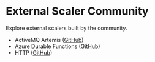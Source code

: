 # External Scaler Community

Explore external scalers built by the community.

- ActiveMQ Artemis ([GitHub](https://github.com/balchua/artemis-ext-scaler))
- Azure Durable Functions ([GitHub](https://github.com/kedacore/keda-scaler-durable-functions))
- HTTP ([GitHub](https://github.com/kedacore/http-add-on))
